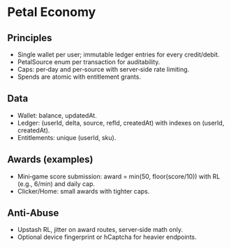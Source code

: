 # Petal Economy

## Principles
- Single wallet per user; immutable ledger entries for every credit/debit.
- PetalSource enum per transaction for auditability.
- Caps: per‑day and per‑source with server‑side rate limiting.
- Spends are atomic with entitlement grants.

## Data
- Wallet: balance, updatedAt.
- Ledger: (userId, delta, source, refId, createdAt) with indexes on (userId, createdAt).
- Entitlements: unique (userId, sku).

## Awards (examples)
- Mini‑game score submission: award = min(50, floor(score/10)) with RL (e.g., 6/min) and daily cap.
- Clicker/Home: small awards with tighter caps.

## Anti‑Abuse
- Upstash RL, jitter on award routes, server‑side math only.
- Optional device fingerprint or hCaptcha for heavier endpoints.

